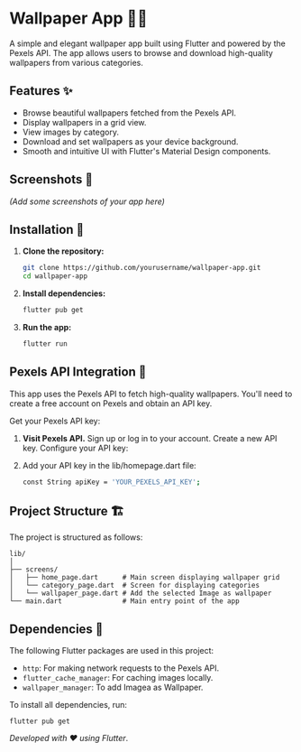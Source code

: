 # Wallpaper App 📱🎨

A simple and elegant wallpaper app built using Flutter and powered by the Pexels API. The app allows users to browse and download high-quality wallpapers from various categories.

## Features ✨

- Browse beautiful wallpapers fetched from the Pexels API.
- Display wallpapers in a grid view.
- View images by category.
- Download and set wallpapers as your device background.
- Smooth and intuitive UI with Flutter's Material Design components.

## Screenshots 📸

*(Add some screenshots of your app here)*

## Installation 🚀

1. **Clone the repository:**

   ```bash
   git clone https://github.com/yourusername/wallpaper-app.git
   cd wallpaper-app

2. **Install dependencies:**

   ```bash
   flutter pub get

3. **Run the app:**

   ```bash
   flutter run

## Pexels API Integration 🔗

This app uses the Pexels API to fetch high-quality wallpapers. You'll need to create a free account on Pexels and obtain an API key.

Get your Pexels API key:

 1. **Visit Pexels API.**
    Sign up or log in to your account.
    Create a new API key.
    Configure your API key:

 2. Add your API key in the lib/homepage.dart file:

    ```bash
    const String apiKey = 'YOUR_PEXELS_API_KEY';

## Project Structure 🏗️
The project is structured as follows:

    
    lib/
    │
    ├── screens/
    │   ├── home_page.dart      # Main screen displaying wallpaper grid
    │   └── category_page.dart  # Screen for displaying categories
    │   └── wallpaper_page.dart # Add the selected Image as wallpaper
    └── main.dart               # Main entry point of the app

    

## Dependencies 🧩

The following Flutter packages are used in this project:

 - `http`: For making network requests to the Pexels API.
 - `flutter_cache_manager`: For caching images locally.
 - `wallpaper_manager`: To add Imagea as Wallpaper.

To install all dependencies, run:

   
    flutter pub get

*Developed with ❤️ using Flutter*.

